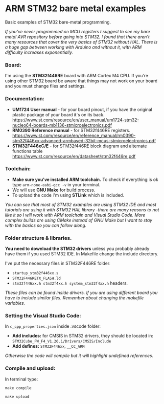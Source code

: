 # ARM STM32 bare metal examples
 
Basic examples of STM32 bare-metal programming. 

*If you've never programmed on MCU registers I suggest to see my bare metal AVR repository before going into STM32. I found that there aren't many resources that cover the very basics of STM32 without HAL. There is a huge gap between working with Arduino and without it, with ARM difficulty increases exponentially.*

### Board:
I'm using the **STM32f446RE** board with ARM Cortex M4 CPU. If you're using other STM32 board be aware that things may not work on your board and you must change files and settings.

### Documentation:
- **UM1724 User manual** - for your board pinout, if you have the original plastic package of your board it's on its back. https://www.st.com/resource/en/user_manual/um1724-stm32-nucleo64-boards-mb1136-stmicroelectronics.pdf
- **RM0390 Reference manual** - for STM32f446RE registers. https://www.st.com/resource/en/reference_manual/rm0390-stm32f446xx-advanced-armbased-32bit-mcus-stmicroelectronics.pdf
- **STM32F446xC/E** - for STM32f446RE block diagram and alternate functions table https://www.st.com/resource/en/datasheet/stm32f446re.pdf


### Toolchain:
- **Make sure you've installed ARM toolchain.** To check if everything is ok type `arm-none-eabi-gcc -v` in your terminal.
- We will use **GNU Make** for build process.
- To upload the code I'm using **STLink** which is included.

*You can see that most of STM32 examples are using STM32 IDE and most tutorials are using it with STM32 HAL library -there are many reasons to not like it so I will work with ARM toolchain and Visual Studio Code. More complex builds are using CMake instead of GNU Make but I want to stay with the basics so you can follow along.*

### Folder structure & libraries.
**You need to download the STM32 drivers** unless you probably already have them if you used STM32 IDE. In Makefile change the include directory.

I've put the necessary files in STM32F446RE folder:
- `startup_stm32f446xx.s`
- `STM32F446RETX_FLASH.ld`
- `stm32f446xx.h stm32f4xx.h system_stm32f4xx.h` headers.

*These files can be found inside drivers. If you are using different board you have to include similar files. Remember about changing the makefile variables.*

### Setting the Visual Studio Code:
In `c_cpp_properties.json` inside .vscode folder:
- **Add includes:** for CMSIS in STM32 drivers, they should be located in: `STM32Cube_FW_F4_V1.26.1/Drivers/CMSIS/Include`
- **Add defines:**  `STM32F446xx`, `__CC_ARM`

*Otherwise the code will compile but it will highlight undefined references.*

### Compile and upload:
In terminal type:

`make compile`

`make upload`
